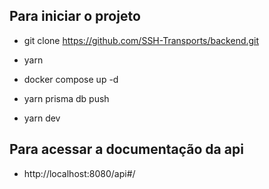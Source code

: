## Para iniciar o projeto

- git clone https://github.com/SSH-Transports/backend.git

- yarn

- docker compose up -d

- yarn prisma db push

- yarn dev

## Para acessar a documentação da api

- http://localhost:8080/api#/
